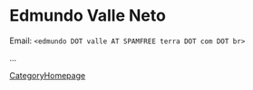 # Edmundo Valle Neto

Email: `<edmundo DOT valle AT SPAMFREE terra DOT com DOT br>`

...

[CategoryHomepage](/CategoryHomepage#)
